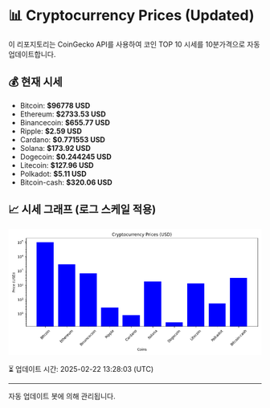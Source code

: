
# 📊 Cryptocurrency Prices (Updated)

이 리포지토리는 CoinGecko API를 사용하여 코인 TOP 10 시세를 10분가격으로 자동 업데이트합니다.

## 💰 현재 시세
- Bitcoin: **$96778 USD**
- Ethereum: **$2733.53 USD**
- Binancecoin: **$655.77 USD**
- Ripple: **$2.59 USD**
- Cardano: **$0.771553 USD**
- Solana: **$173.92 USD**
- Dogecoin: **$0.244245 USD**
- Litecoin: **$127.96 USD**
- Polkadot: **$5.11 USD**
- Bitcoin-cash: **$320.06 USD**

## 📈 시세 그래프 (로그 스케일 적용)
![Crypto Prices](crypto_prices.png)

⏳ 업데이트 시간: 2025-02-22 13:28:03 (UTC)

---
자동 업데이트 봇에 의해 관리됩니다.
